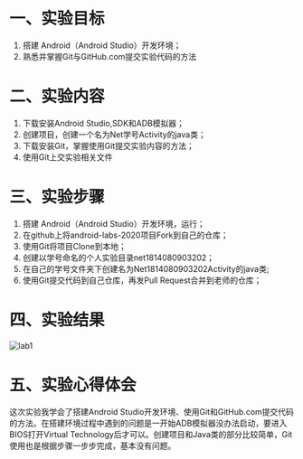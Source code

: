 # 一、实验目标
1. 搭建 Android（Android Studio）开发环境；
2. 熟悉并掌握Git与GitHub.com提交实验代码的方法  
# 二、实验内容
1. 下载安装Android Studio,SDK和ADB模拟器；
2. 创建项目，创建一个名为Net学号Activity的java类；
3. 下载安装Git，掌握使用Git提交实验内容的方法；
4. 使用Git上交实验相关文件  
# 三、实验步骤
1. 搭建 Android（Android Studio）开发环境，运行；
2. 在github上将android-labs-2020项目Fork到自己的仓库；
3. 使用Git将项目Clone到本地；
4. 创建以学号命名的个人实验目录net1814080903202；
5. 在自己的学号文件夹下创建名为Net1814080903202Activity的java类;
6. 使用Git提交代码到自己仓库，再发Pull Request合并到老师的仓库；  
# 四、实验结果
![lab1](https://github.com/tillsunrise/android-labs-2020/blob/master/students/net1814080903202/lab1.png)  
# 五、实验心得体会
这次实验我学会了搭建Android Studio开发环境、使用Git和GitHub.com提交代码的方法。在搭建环境过程中遇到的问题是一开始ADB模拟器没办法启动，要进入BIOS打开Virtual Technology后才可以。创建项目和Java类的部分比较简单，Git使用也是根据步骤一步步完成，基本没有问题。
